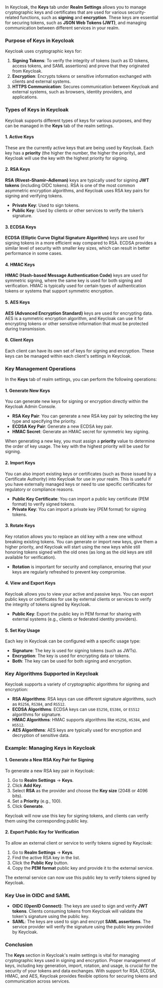 In Keycloak, the **Keys** tab under **Realm Settings** allows you to manage cryptographic keys and certificates that are used for various security-related functions, such as **signing** and **encryption**. These keys are essential for securing tokens, such as **JSON Web Tokens (JWT)**, and managing communication between different services in your realm.

### Purpose of Keys in Keycloak

Keycloak uses cryptographic keys for:
1. **Signing Tokens**: To verify the integrity of tokens (such as ID tokens, access tokens, and SAML assertions) and prove that they originated from Keycloak.
2. **Encryption**: Encrypts tokens or sensitive information exchanged with clients and external systems.
3. **HTTPS Communication**: Secures communication between Keycloak and external systems, such as browsers, identity providers, and applications.

### Types of Keys in Keycloak

Keycloak supports different types of keys for various purposes, and they can be managed in the **Keys** tab of the realm settings.

#### 1. **Active Keys**
These are the currently active keys that are being used by Keycloak. Each key has a **priority** (the higher the number, the higher the priority), and Keycloak will use the key with the highest priority for signing.

#### 2. **RSA Keys**
**RSA (Rivest–Shamir–Adleman)** keys are typically used for signing **JWT tokens** (including OIDC tokens). RSA is one of the most common asymmetric encryption algorithms, and Keycloak uses RSA key pairs for signing and verifying tokens.

- **Private Key**: Used to sign tokens.
- **Public Key**: Used by clients or other services to verify the token’s signature.

#### 3. **ECDSA Keys**
**ECDSA (Elliptic Curve Digital Signature Algorithm)** keys are used for signing tokens in a more efficient way compared to RSA. ECDSA provides a similar level of security with smaller key sizes, which can result in better performance in some cases.

#### 4. **HMAC Keys**
**HMAC (Hash-based Message Authentication Code)** keys are used for symmetric signing, where the same key is used for both signing and verification. HMAC is typically used for certain types of authentication tokens or systems that support symmetric encryption.

#### 5. **AES Keys**
**AES (Advanced Encryption Standard)** keys are used for encrypting data. AES is a symmetric encryption algorithm, and Keycloak can use it for encrypting tokens or other sensitive information that must be protected during transmission.

#### 6. **Client Keys**
Each client can have its own set of keys for signing and encryption. These keys can be managed within each client's settings in Keycloak.

### Key Management Operations

In the **Keys** tab of realm settings, you can perform the following operations:

#### 1. **Generate New Keys**
You can generate new keys for signing or encryption directly within the Keycloak Admin Console.

- **RSA Key Pair**: You can generate a new RSA key pair by selecting the key type and specifying the priority.
- **ECDSA Key Pair**: Generate a new ECDSA key pair.
- **HMAC Secret**: Generate an HMAC secret for symmetric key signing.

When generating a new key, you must assign a **priority** value to determine the order of key usage. The key with the highest priority will be used for signing.

#### 2. **Import Keys**
You can also import existing keys or certificates (such as those issued by a Certificate Authority) into Keycloak for use in your realm. This is useful if you have externally managed keys or need to use specific certificates for regulatory or compliance reasons.

- **Public Key Certificate**: You can import a public key certificate (PEM format) to verify signed tokens.
- **Private Key**: You can import a private key (PEM format) for signing tokens.

#### 3. **Rotate Keys**
Key rotation allows you to replace an old key with a new one without breaking existing tokens. You can generate or import new keys, give them a higher priority, and Keycloak will start using the new keys while still honoring tokens signed with the old ones (as long as the old keys are still available for verification).

- **Rotation** is important for security and compliance, ensuring that your keys are regularly refreshed to prevent key compromise.

#### 4. **View and Export Keys**
Keycloak allows you to view your active and passive keys. You can export public keys or certificates for use by external clients or services to verify the integrity of tokens signed by Keycloak.

- **Public Key**: Export the public key in PEM format for sharing with external systems (e.g., clients or federated identity providers).

#### 5. **Set Key Usage**
Each key in Keycloak can be configured with a specific usage type:
- **Signature**: The key is used for signing tokens (such as JWTs).
- **Encryption**: The key is used for encrypting data or tokens.
- **Both**: The key can be used for both signing and encryption.

### Key Algorithms Supported in Keycloak

Keycloak supports a variety of cryptographic algorithms for signing and encryption:

- **RSA Algorithms**: RSA keys can use different signature algorithms, such as `RS256`, `RS384`, and `RS512`.
- **ECDSA Algorithms**: ECDSA keys can use `ES256`, `ES384`, or `ES512` algorithms for signature.
- **HMAC Algorithms**: HMAC supports algorithms like `HS256`, `HS384`, and `HS512`.
- **AES Algorithms**: AES keys are typically used for encryption and decryption of sensitive data.

### Example: Managing Keys in Keycloak

#### 1. **Generate a New RSA Key Pair for Signing**
To generate a new RSA key pair in Keycloak:

1. Go to **Realm Settings** → **Keys**.
2. Click **Add Key**.
3. Select **RSA** as the provider and choose the **Key size** (2048 or 4096 bits).
4. Set a **Priority** (e.g., 100).
5. Click **Generate**.

Keycloak will now use this key for signing tokens, and clients can verify them using the corresponding public key.

#### 2. **Export Public Key for Verification**
To allow an external client or service to verify tokens signed by Keycloak:

1. Go to **Realm Settings** → **Keys**.
2. Find the active RSA key in the list.
3. Click the **Public Key** button.
4. Copy the **PEM format** public key and provide it to the external service.

The external service can now use this public key to verify tokens signed by Keycloak.

### Key Use in OIDC and SAML

- **OIDC (OpenID Connect)**: The keys are used to sign and verify **JWT tokens**. Clients consuming tokens from Keycloak will validate the token's signature using the public key.
- **SAML**: The keys are used to sign and encrypt **SAML assertions**. The service provider will verify the signature using the public key provided by Keycloak.

### Conclusion

The **Keys** section in Keycloak's realm settings is vital for managing cryptographic keys used in signing and encryption. Proper management of keys, including key generation, import, rotation, and usage, is crucial for the security of your tokens and data exchanges. With support for RSA, ECDSA, HMAC, and AES, Keycloak provides flexible options for securing tokens and communication across services.